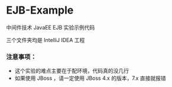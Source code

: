# EJB-Example

中间件技术 JavaEE EJB 实验示例代码 

三个文件夹均是 IntelliJ IDEA 工程

### 注意事项：

* 这个实验的难点主要在于配环境，代码真的没几行
* 如果使用 JBoss ，请一定使用 JBoss 4.x 的版本，7.x 直接就报错